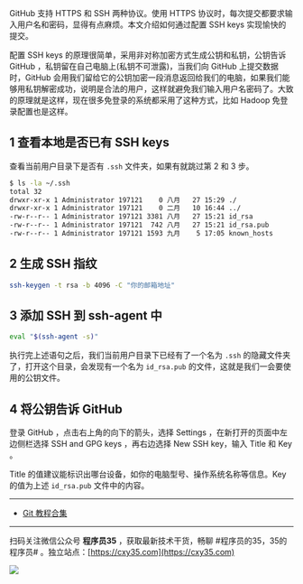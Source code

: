 GitHub 支持 HTTPS 和 SSH 两种协议。使用 HTTPS 协议时，每次提交都要求输入用户名和密码，显得有点麻烦。本文介绍如何通过配置 SSH keys 实现愉快的提交。
<!-- more -->

配置 SSH keys 的原理很简单，采用非对称加密方式生成公钥和私钥，公钥告诉 GitHub ，私钥留在自己电脑上(私钥不可泄露)，当我们向 GitHub 上提交数据时，GitHub 会用我们留给它的公钥加密一段消息返回给我们的电脑，如果我们能够用私钥解密成功，说明是合法的用户，这样就避免我们输入用户名密码了。大致的原理就是这样，现在很多免登录的系统都采用了这种方式，比如 Hadoop 免登录配置也是这样。

## 1 查看本地是否已有 SSH keys

查看当前用户目录下是否有 `.ssh` 文件夹，如果有就跳过第 2 和 3 步。

```bash
$ ls -la ~/.ssh
total 32
drwxr-xr-x 1 Administrator 197121    0 八月   27 15:29 ./
drwxr-xr-x 1 Administrator 197121    0 二月   10 16:44 ../
-rw-r--r-- 1 Administrator 197121 3381 八月   27 15:21 id_rsa
-rw-r--r-- 1 Administrator 197121  742 八月   27 15:21 id_rsa.pub
-rw-r--r-- 1 Administrator 197121 1593 九月    5 17:05 known_hosts
```

## 2 生成 SSH 指纹

```bash
ssh-keygen -t rsa -b 4096 -C "你的邮箱地址"
```

## 3 添加 SSH 到 ssh-agent 中

```bash
eval "$(ssh-agent -s)"
```

执行完上述语句之后，我们当前用户目录下已经有了一个名为 `.ssh` 的隐藏文件夹了，打开这个目录，会发现有一个名为 `id_rsa.pub` 的文件，这就是我们一会要使用的公钥文件。

## 4 将公钥告诉 GitHub
登录 GitHub ，点击右上角的向下的箭头，选择 Settings ，在新打开的页面中左边侧栏选择 SSH and GPG keys ，再右边选择 New SSH key，输入 Title 和 Key 。

Title 的值建议能标识出哪台设备，如你的电脑型号、操作系统名称等信息。Key 的值为上述 `id_rsa.pub` 文件中的内容。

---

- [Git 教程合集](https://mp.weixin.qq.com/s/S_wAUhlN1hqTjl4CwFS19Q)


---

扫码关注微信公众号 **程序员35** ，获取最新技术干货，畅聊 #程序员的35，35的程序员# 。独立站点：[https://cxy35.com](https://cxy35.com)

![](https://oscimg.oschina.net/oscnet/up-285838b9c516db5bb1ba760f292f2346078.JPEG)